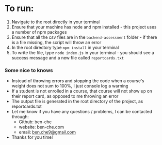 # To run:
1. Navigate to the root directly in your terminal
2. Ensure that your machine has node and npm installed - this project uses
a number of npm packages
3. Ensure that all the csv files are in the `backend-assessment` folder - 
if there is a file missing, the script will throw an error
4. In the root directory type `npm install` in your terminal
5. To write the file, type `node index.js` in your terminal - you should see
a success message and a new file called `reportcards.txt`

### Some nice to knows
- Instead of throwing errors and stopping the code when a course's weight does not
sum to 100%, I just console log a warning
- If a student is not enrolled in a course, that course will not show up on their
report card, as opposed to me throwing an error
- The output file is generated in the root directory of the project, as
reportcards.txt
- Let me know if you have any questions / problems, I can be contacted through:
    - Github: ben-che
    - website: ben-che.com
    - email: ben.che9@gmail.com
- Thanks for you time!